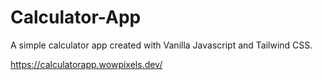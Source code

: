 # Calculator-App

A simple calculator app created with Vanilla Javascript and Tailwind CSS.

https://calculatorapp.wowpixels.dev/
